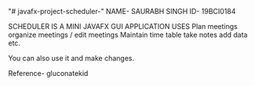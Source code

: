 "# javafx-project-scheduler-" 
  NAME- SAURABH SINGH
  ID- 19BCI0184
  
  SCHEDULER IS A MINI JAVAFX GUI APPLICATION 
  USES
  Plan meetings
  organize meetings / edit meetings
  Maintain time table
  take notes
  add data etc.
  
  You can also use it and make changes.
  
  Reference- gluconatekid
  
